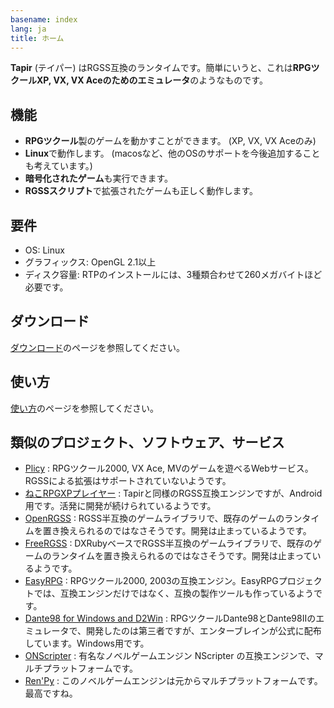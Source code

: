 ```yaml
---
basename: index
lang: ja
title: ホーム
---
```


**Tapir** (テイパー) はRGSS互換のランタイムです。簡単にいうと、これは**RPGツクールXP, VX, VX Aceのためのエミュレータ**のようなものです。

## 機能

- **RPGツクール**製のゲームを動かすことができます。 (XP, VX, VX Aceのみ)
- **Linux**で動作します。 (macosなど、他のOSのサポートを今後追加することも考えています。)
- **暗号化されたゲーム**も実行できます。
- **RGSSスクリプト**で拡張されたゲームも正しく動作します。

## 要件

- OS: Linux
- グラフィックス: OpenGL 2.1以上
- ディスク容量: RTPのインストールには、3種類合わせて260メガバイトほど必要です。

## ダウンロード

[ダウンロード](download.ja.html)のページを参照してください。

## 使い方

[使い方](usage.ja.html)のページを参照してください。

## 類似のプロジェクト、ソフトウェア、サービス

- [Plicy](https://plicy.net/) : RPGツクール2000, VX Ace, MVのゲームを遊べるWebサービス。RGSSによる拡張はサポートされていないようです。
- [ねこRPGXPプレイヤー](https://play.google.com/store/apps/details?id=net.kernys.rgss) : Tapirと同様のRGSS互換エンジンですが、Android用です。活発に開発が続けられているようです。
- [OpenRGSS](https://github.com/zh99998/OpenRGSS) : RGSS半互換のゲームライブラリで、既存のゲームのランタイムを置き換えられるのではなさそうです。開発は止まっているようです。
- [FreeRGSS](https://ja.osdn.net/projects/freergss/) : DXRubyベースでRGSS半互換のゲームライブラリで、既存のゲームのランタイムを置き換えられるのではなさそうです。開発は止まっているようです。
- [EasyRPG](https://easyrpg.org/) : RPGツクール2000, 2003の互換エンジン。EasyRPGプロジェクトでは、互換エンジンだけではなく、互換の製作ツールも作っているようです。
- [Dante98 for Windows and D2Win](https://tkool.jp/support/download/dante98) : RPGツクールDante98とDante98IIのエミュレータで、開発したのは第三者ですが、エンターブレインが公式に配布しています。Windows用です。
- [ONScripter](https://onscripter.osdn.jp/onscripter.html) : 有名なノベルゲームエンジン NScripter の互換エンジンで、マルチプラットフォームです。
- [Ren'Py](https://www.renpy.org/) : このノベルゲームエンジンは元からマルチプラットフォームです。最高ですね。
